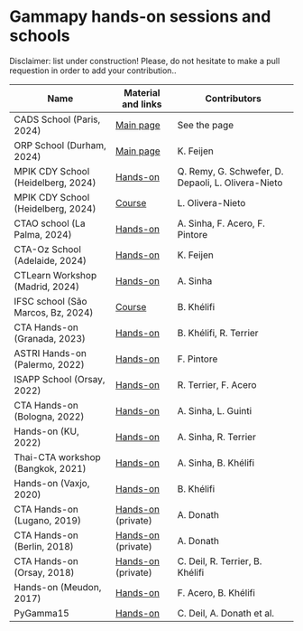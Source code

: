 # Gammapy hands-on sessions and schools

  Disclaimer: list under construction! Please, do not hesitate to make a pull requestion in order to add your contribution..
  

| Name                              | Material and links                                                                          | Contributors                    |
|-----------------------------------|---------------------------------------------------------------------------------------------|---------------------------------|
| CADS School (Paris, 2024)         | [Main page](https://github.com/bkhelifi/CADS_2024)                                          | See the page                    |
| ORP School (Durham, 2024)         | [Main page](https://github.com/Astro-Kirsty/gammapy-ORP)                                    | K. Feijen                       |
| MPIK CDY School (Heidelberg, 2024)| [Hands-on](https://github.com/LauraOlivera/mpik-cdy-hands-on-session)                       | Q. Remy, G. Schwefer, D. Depaoli, L. Olivera-Nieto               
|MPIK CDY School (Heidelberg, 2024) | [Course](https://github.com/LauraOlivera/mpik-cdy-hands-on-session/blob/main/gammapy_course_Olivera-Nieto.pdf)   | L. Olivera-Nieto
| CTAO school (La Palma, 2024)      | [Hands-on](https://github.com/AtreyeeS/CTAO_school_notebook)                                | A. Sinha, F. Acero, F. Pintore  |
| CTA-Oz School (Adelaide, 2024)    | [Hands-on](https://github.com/Astro-Kirsty/gammapy_Adelaide_2024)                           | K. Feijen                       |
| CTLearn Workshop (Madrid, 2024)   | [Hands-on](https://github.com/AtreyeeS/CTLearn-Gammapy)                                     | A. Sinha                        |
| IFSC school (São Marcos, Bz, 2024)| [Course](https://github.com/bkhelifi/Brazil_2024)                                           | B. Khélifi                      |
| CTA Hands-on (Granada, 2023)      | [Hands-on](https://github.com/bkhelifi/CTAO-CTAC_Meeting_Granada_2023)                      | B. Khélifi, R. Terrier          |
| ASTRI Hands-on (Palermo, 2022)    | [Hands-on](https://indico.ict.inaf.it/event/1867/)                                          | F. Pintore                      |
| ISAPP School (Orsay, 2022)        | [Hands-on](https://github.com/registerrier/gammapy_hands_on_ISAPP_2022)                     | R. Terrier, F. Acero            |
| CTA Hands-on (Bologna, 2022)      | [Hands-on](https://github.com/AtreyeeS/CTAO-CTAC_Meeting_Bologna_2022)                      | A. Sinha, L. Guinti             |
| Hands-on (KU, 2022)               | [Hands-on](https://github.com/AtreyeeS/VHE-KU-workshop)                                     | A. Sinha, R. Terrier            |
| Thai-CTA workshop (Bangkok, 2021) | [Hands-on](https://github.com/AtreyeeS/gammapy-thai-cta)                                    | A. Sinha, B. Khélifi            |
| Hands-on (Vaxjo, 2020)            | [Hands-on](https://github.com/bkhelifi/tutorial_Vaxjo_2020)                                 | B. Khélifi                      |
| CTA Hands-on (Lugano, 2019)       | [Hands-on](https://indico.cta-observatory.org/event/1995/) (private)                        | A. Donath                       |
| CTA Hands-on (Berlin, 2018)       | [Hands-on](https://indico.cta-observatory.org/event/1711/page/118-overview) (private)       | A. Donath                       |
| CTA Hands-on (Orsay, 2018)        | [Hands-on](https://indico.cta-observatory.org/event/1575/sessions/2282/#20180518) (private) | C. Deil, R. Terrier, B. Khélifi |
| Hands-on (Meudon, 2017)           | [Hands-on](https://github.com/bkhelifi/gammapy-meudon-tutorial)                             | F. Acero, B. Khélifi            |
| PyGamma15                         | [Hands-on](https://github.com/gammapy/PyGamma15/tree/gh-pages/tutorials)                    | C. Deil, A. Donath et al.       | 

